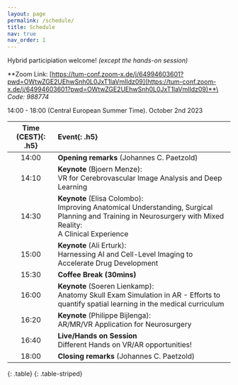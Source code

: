```yaml
---
layout: page
permalink: /schedule/
title: Schedule
nav: true
nav_order: 1
---
```


Hybrid participiation welcome! _(except the hands-on session)_

**Zoom Link: [https://tum-conf.zoom-x.de/j/64994603601?pwd=OWtwZGE2UEhwSnh0L0JxT1laVmlIdz09](https://tum-conf.zoom-x.de/j/64994603601?pwd=OWtwZGE2UEhwSnh0L0JxT1laVmlIdz09)**\
_Code: 988774_

14:00 - 18:00 (Central European Summer Time). October 2nd 2023

| **Time (CEST)**{: .h5} | **Event**{: .h5} |
| :-----:   | :----- |
| 14:00 | **Opening remarks** (Johannes C. Paetzold) |
| 14:10 | **Keynote** (Bjoern Menze):<br>VR for Cerebrovascular Image Analysis and Deep Learning |
| 14:30 | **Keynote** (Elisa Colombo):<br>Improving Anatomical Understanding, Surgical Planning and Training in Neurosurgery with Mixed Reality:<br> A Clinical Experience |
| 15:00 | **Keynote** (Ali Erturk):<br>Harnessing AI and Cell-Level Imaging to Accelerate Drug Development |
| 15:30 | **Coffee Break (30mins)** |
| 16:00 | **Keynote** (Soeren Lienkamp):<br>Anatomy Skull Exam Simulation in AR - Efforts to quantify spatial learning in the medical curriculum |
| 16:20 | **Keynote** (Philippe Bijlenga):<br>AR/MR/VR Application for Neurosurgery |
| 16:40 | **Live/Hands on Session**<br>Different Hands on VR/AR opportunities! |
| 18:00 | **Closing remarks** (Johannes C. Paetzold) |
{: .table}
{: .table-striped}
